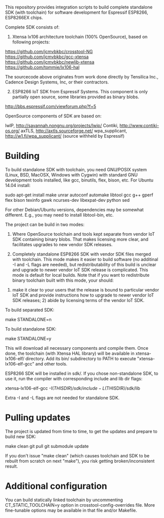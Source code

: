 This repository provides integration scripts to build complete standalone
SDK (with toolchain) for software development for Espressif ESP8266,
ESP8266EX chips.

Complete SDK consists of:

1. Xtensa lx106 architecture toolchain (100% OpenSource), based on
following projects:

https://github.com/jcmvbkbc/crosstool-NG
https://github.com/jcmvbkbc/gcc-xtensa
https://github.com/jcmvbkbc/newlib-xtensa
https://github.com/tommie/lx106-hal

The sourcecode above originates from work done directly by Tensilica Inc.,
Cadence Design Systems, Inc, or their contractors.

2. ESP8266 IoT SDK from Espressif Systems. This component is only partially
open source, some libraries provided as binary blobs. 

http://bbs.espressif.com/viewforum.php?f=5

OpenSource components of SDK are based on:

lwIP, http://savannah.nongnu.org/projects/lwip/
Contiki, http://www.contiki-os.org/
axTLS, http://axtls.sourceforge.net/
wpa_supplicant, http://w1.fi/wpa_supplicant/ (source withheld by Espressif)


Building
========

To build standalone SDK with toolchain, you need GNU/POSIX system (Linux,
BSD, MacOSX, Windows with Cygwin) with standard GNU development tools
installed, like gcc, binutils, flex, bison, etc. For Ubuntu 14.04
install:

sudo apt-get install make unrar autoconf automake libtool gcc g++ gperf \
    flex bison texinfo gawk ncurses-dev libexpat-dev python sed

For other Debian/Ubuntu versions, dependencies may be somewhat different.
E.g., you may need to install libtool-bin, etc.

The project can be build in two modes:

1. Where OpenSource toolchain and tools kept separate from vendor IoT SDK
containing binary blobs. That makes licensing more clear, and facilitates
upgrades to new vendor SDK releases.

2. Completely standalone ESP8266 SDK with vendor SDK files merged with
toolchain. This mode makes it easier to build software (no additinal
-I and -L flags are needed), but redistributability of this build is
unclear and upgrade to newer vendor IoT SDK release is complicated.
This mode is default for local builds. Note that if you want to
redistribute binary toolchain built with this mode, your should:
1) make it clear to your users that the release is bound to particular
vendor IoT SDK and provide instructions how to upgrade to newer vendor
IoT SDK releases; 2) abide by licensing terms of the vendor IoT SDK.

To build separated SDK:

make STANDALONE=n

To build standalone SDK:

make STANDALONE=y

This will download all necessary components and compile them. Once done,
the toolchain (with Xtensa HAL library) will be available in xtensa-lx106-elf/
directory. Add its bin/ subdirectory to PATH to execute "xtensa-lx106-elf-gcc"
and other tools.

ESP8266 SDK will be installed in sdk/. If you chose non-standalone SDK, to use it,
run the compiler with corresponding include and lib dir flags:

xtensa-lx106-elf-gcc -I$(THISDIR)/sdk/include -L$(THISDIR)/sdk/lib

Extra -I and -L flags are not needed for standalone SDK.


Pulling updates
===============
The project is updated from time to time, to get the updates and prepare to
build new SDK:

make clean
git pull
git submodule update

If you don't issue "make clean" (which causes toolchain and SDK to be rebuilt
from scratch on next "make"), you risk getting broken/inconsistent result.


Additional configuration
========================

You can build statically linked toolchain by uncommenting
CT_STATIC_TOOLCHAIN=y option in crosstool-config-overrides
file. More fine-tunable options may be available in that
file and/or Makefile.
